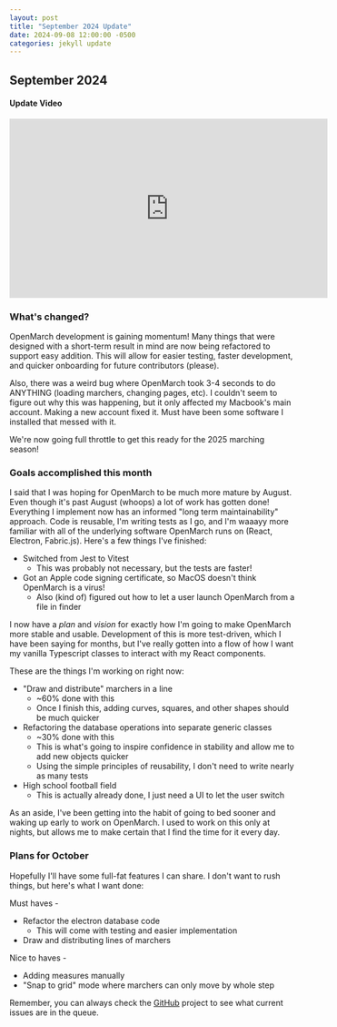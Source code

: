 ```yaml
---
layout: post
title: "September 2024 Update"
date: 2024-09-08 12:00:00 -0500
categories: jekyll update
---
```


## September 2024

#### Update Video

<iframe width="560" height="315" src="https://www.youtube.com/embed/bPWCBnLboqk?si=7rb6wJ5QUwovlf3H" title="YouTube video player" frameborder="0" allow="accelerometer; autoplay; clipboard-write; encrypted-media; gyroscope; picture-in-picture; web-share" referrerpolicy="strict-origin-when-cross-origin" allowfullscreen></iframe>

<br/>

### What's changed?

OpenMarch development is gaining momentum!
Many things that were designed with a short-term result in mind are now being refactored to support easy addition.
This will allow for easier testing, faster development, and quicker onboarding for future contributors (please).

Also, there was a weird bug where OpenMarch took 3-4 seconds to do ANYTHING (loading marchers, changing pages, etc).
I couldn't seem to figure out why this was happening, but it only affected my Macbook's main account.
Making a new account fixed it.
Must have been some software I installed that messed with it.

We're now going full throttle to get this ready for the 2025 marching season!

### Goals accomplished this month

I said that I was hoping for OpenMarch to be much more mature by August.
Even though it's past August (whoops) a lot of work has gotten done!
Everything I implement now has an informed "long term maintainability" approach.
Code is reusable, I'm writing tests as I go, and I'm waaayy more familiar with all of the underlying software OpenMarch runs on (React, Electron, Fabric.js).
Here's a few things I've finished:

- Switched from Jest to Vitest
  - This was probably not necessary, but the tests are faster!
- Got an Apple code signing certificate, so MacOS doesn't think OpenMarch is a virus!
  - Also (kind of) figured out how to let a user launch OpenMarch from a file in finder

I now have a _plan_ and _vision_ for exactly how I'm going to make OpenMarch more stable and usable.
Development of this is more test-driven, which I have been saying for months, but I've really gotten into a flow of how I want my vanilla Typescript classes to interact with my React components.

These are the things I'm working on right now:

- "Draw and distribute" marchers in a line
  - ~60% done with this
  - Once I finish this, adding curves, squares, and other shapes should be much quicker
- Refactoring the database operations into separate generic classes
  - ~30% done with this
  - This is what's going to inspire confidence in stability and allow me to add new objects quicker
  - Using the simple principles of reusability, I don't need to write nearly as many tests
- High school football field
  - This is actually already done, I just need a UI to let the user switch

As an aside, I've been getting into the habit of going to bed sooner and waking up early to work on OpenMarch.
I used to work on this only at nights, but allows me to make certain that I find the time for it every day.

### Plans for October

Hopefully I'll have some full-fat features I can share.
I don't want to rush things, but here's what I want done:

Must haves -

- Refactor the electron database code
  - This will come with testing and easier implementation
- Draw and distributing lines of marchers

Nice to haves -

- Adding measures manually
- "Snap to grid" mode where marchers can only move by whole step

Remember, you can always check the [GitHub](https://github.com/OpenMarch/OpenMarch) project to see what current issues are in the queue.
